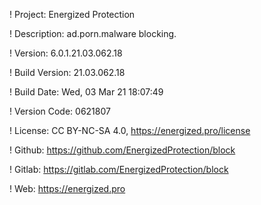 ! Project: Energized Protection

! Description: ad.porn.malware blocking.

! Version: 6.0.1.21.03.062.18

! Build Version: 21.03.062.18

! Build Date: Wed, 03 Mar 21 18:07:49

! Version Code: 0621807

! License: CC BY-NC-SA 4.0, https://energized.pro/license

! Github: https://github.com/EnergizedProtection/block

! Gitlab: https://gitlab.com/EnergizedProtection/block


! Web: https://energized.pro
